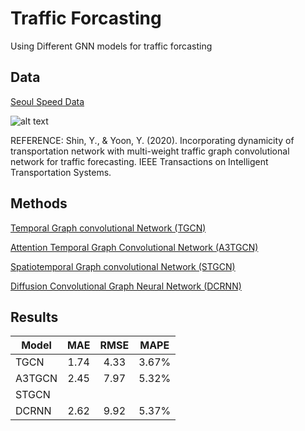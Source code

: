 # Traffic Forcasting
Using Different GNN models for traffic forcasting

## Data

[Seoul Speed Data](https://github.com/yuyolshin/SeoulSpeedData)

![alt text](https://user-images.githubusercontent.com/31876093/141141076-7d44ed1e-7868-4cf4-9e93-3597b1d97f9f.png)

REFERENCE: Shin, Y., & Yoon, Y. (2020). Incorporating dynamicity of transportation network with multi-weight traffic graph convolutional network for traffic forecasting. IEEE Transactions on Intelligent Transportation Systems.

## Methods

[Temporal Graph convolutional Network (TGCN)](https://github.com/mhmdrdwn/traffic/blob/main/notebooks/tgcn-seoul-dataset.ipynb)

[Attention Temporal Graph Convolutional Network (A3TGCN)](https://github.com/mhmdrdwn/traffic/blob/main/notebooks/a3tgcn-seoul-data.ipynb)

[Spatiotemporal Graph convolutional Network (STGCN)](https://github.com/mhmdrdwn/traffic/blob/main/notebooks/stgcn-using-seoul-data.ipynb)

[Diffusion Convolutional Graph Neural Network (DCRNN)](https://github.com/mhmdrdwn/traffic/blob/main/notebooks/dcrnn.ipynb)


## Results

| Model         | MAE    | RMSE   | MAPE   |
| ------------- |:------:|:------:|:------:|
| TGCN          |  1.74  |  4.33  |  3.67% |
| A3TGCN        |  2.45  |  7.97  |  5.32% |
| STGCN         |        |        |        |
| DCRNN         |  2.62  |  9.92  |  5.37% |

